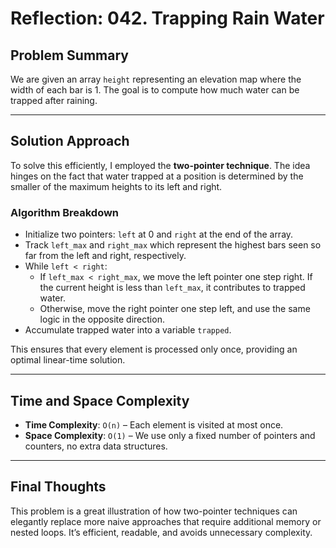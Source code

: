 # Reflection: 042. Trapping Rain Water

## Problem Summary

We are given an array `height` representing an elevation map where the width of each bar is 1. The goal is to compute how much water can be trapped after raining.

---

## Solution Approach

To solve this efficiently, I employed the **two-pointer technique**. The idea hinges on the fact that water trapped at a position is determined by the smaller of the maximum heights to its left and right.

### Algorithm Breakdown

- Initialize two pointers: `left` at 0 and `right` at the end of the array.
- Track `left_max` and `right_max` which represent the highest bars seen so far from the left and right, respectively.
- While `left < right`:
  - If `left_max < right_max`, we move the left pointer one step right. If the current height is less than `left_max`, it contributes to trapped water.
  - Otherwise, move the right pointer one step left, and use the same logic in the opposite direction.
- Accumulate trapped water into a variable `trapped`.

This ensures that every element is processed only once, providing an optimal linear-time solution.

---

## Time and Space Complexity

- **Time Complexity**: `O(n)` – Each element is visited at most once.
- **Space Complexity**: `O(1)` – We use only a fixed number of pointers and counters, no extra data structures.

---

## Final Thoughts

This problem is a great illustration of how two-pointer techniques can elegantly replace more naive approaches that require additional memory or nested loops. It’s efficient, readable, and avoids unnecessary complexity.
